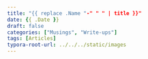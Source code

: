 ```yaml
---
title: "{{ replace .Name "-" " " | title }}"
date: {{ .Date }}
draft: false
categories: ["Musings", "Write-ups"]
tags: [Articles]
typora-root-url: ../../../static/images
---
```

 
